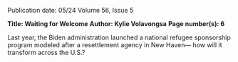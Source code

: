 Publication date: 05/24
Volume 56, Issue 5

**Title: Waiting for Welcome**
**Author: Kylie Volavongsa**
**Page number(s): 6**

Last year, the Biden administration launched a 
national refugee sponsorship program modeled 
after a resettlement agency in New Haven—
how will it transform across the U.S.?
